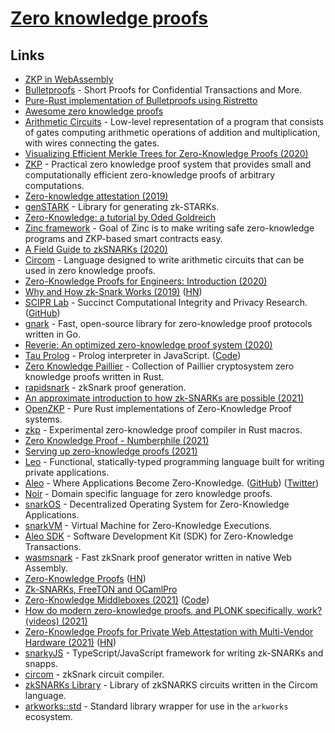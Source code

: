 # [Zero knowledge proofs](https://en.wikipedia.org/wiki/Zero-knowledge_proof)

## Links

- [ZKP in WebAssembly](https://zkwasm.kobi.one/)
- [Bulletproofs](https://crypto.stanford.edu/bulletproofs/) - Short Proofs for Confidential Transactions and More.
- [Pure-Rust implementation of Bulletproofs using Ristretto](https://github.com/dalek-cryptography/bulletproofs)
- [Awesome zero knowledge proofs](https://github.com/matter-labs/awesome-zero-knowledge-proofs)
- [Arithmetic Circuits](https://github.com/adjoint-io/arithmetic-circuits) - Low-level representation of a program that consists of gates computing arithmetic operations of addition and multiplication, with wires connecting the gates.
- [Visualizing Efficient Merkle Trees for Zero-Knowledge Proofs (2020)](https://kndrck.co/posts/efficient-merkletrees-zk-proofs/)
- [ZKP](https://github.com/adjoint-io/zkp) - Practical zero knowledge proof system that provides small and computationally efficient zero-knowledge proofs of arbitrary computations.
- [Zero-knowledge attestation (2019)](https://www.imperialviolet.org/2019/01/01/zkattestation.html)
- [genSTARK](https://github.com/GuildOfWeavers/genSTARK) - Library for generating zk-STARKs.
- [Zero-Knowledge: a tutorial by Oded Goldreich](http://www.wisdom.weizmann.ac.il/~oded/zk-tut02.html)
- [Zinc framework](https://github.com/matter-labs/zinc) - Goal of Zinc is to make writing safe zero-knowledge programs and ZKP-based smart contracts easy.
- [A Field Guide to zkSNARKs (2020)](https://write.as/knowledgeprover/zero-knowledge-proof-systems-a-primer)
- [Circom](https://github.com/iden3/circom) - Language designed to write arithmetic circuits that can be used in zero knowledge proofs.
- [Zero-Knowledge Proofs for Engineers: Introduction (2020)](https://blog.zkga.me/intro-to-zksnarks)
- [Why and How zk-Snark Works (2019)](https://arxiv.org/abs/1906.07221) ([HN](https://news.ycombinator.com/item?id=24815649))
- [SCIPR Lab](http://www.scipr-lab.org/) - Succinct Computational Integrity and Privacy Research. ([GitHub](https://github.com/scipr-lab))
- [gnark](https://github.com/ConsenSys/gnark) - Fast, open-source library for zero-knowledge proof protocols written in Go.
- [Reverie: An optimized zero-knowledge proof system (2020)](https://blog.trailofbits.com/2020/12/14/reverie-an-optimized-zero-knowledge-proof-system/)
- [Tau Prolog](http://tau-prolog.org/) - Prolog interpreter in JavaScript. ([Code](https://github.com/tau-prolog/tau-prolog))
- [Zero Knowledge Paillier](https://github.com/ZenGo-X/zk-paillier) - Collection of Paillier cryptosystem zero knowledge proofs written in Rust.
- [rapidsnark](https://github.com/iden3/rapidsnark) - zkSnark proof generation.
- [An approximate introduction to how zk-SNARKs are possible (2021)](https://vitalik.ca/general/2021/01/26/snarks.html)
- [OpenZKP](https://github.com/0xProject/OpenZKP) - Pure Rust implementations of Zero-Knowledge Proof systems.
- [zkp](https://github.com/dalek-cryptography/zkp) - Experimental zero-knowledge proof compiler in Rust macros.
- [Zero Knowledge Proof - Numberphile (2021)](https://www.youtube.com/watch?v=5ovdoxnfFVc)
- [Serving up zero-knowledge proofs (2021)](https://blog.trailofbits.com/2021/02/19/serving-up-zero-knowledge-proofs/)
- [Leo](https://github.com/AleoHQ/leo) - Functional, statically-typed programming language built for writing private applications.
- [Aleo](https://aleo.org/) - Where Applications Become Zero-Knowledge. ([GitHub](https://github.com/AleoHQ)) ([Twitter](https://twitter.com/AleoHQ))
- [Noir](https://github.com/noir-lang/noir) - Domain specific language for zero knowledge proofs.
- [snarkOS](https://github.com/AleoHQ/snarkOS) - Decentralized Operating System for Zero-Knowledge Applications.
- [snarkVM](https://github.com/AleoHQ/snarkVM) - Virtual Machine for Zero-Knowledge Executions.
- [Aleo SDK](https://github.com/AleoHQ/aleo) - Software Development Kit (SDK) for Zero-Knowledge Transactions.
- [wasmsnark](https://github.com/iden3/wasmsnark) - Fast zkSnark proof generator written in native Web Assembly.
- [Zero-Knowledge Proofs](https://zkp.science/) ([HN](https://news.ycombinator.com/item?id=27573910))
- [Zk-SNARKs, FreeTON and OCamlPro](https://medium.com/ocamlpro/zk-snarks-freeton-and-ocamlpro-eaaa1849ffd1)
- [Zero-Knowledge Middleboxes (2021)](https://eprint.iacr.org/2021/1022.pdf) ([Code](https://github.com/pag-crypto/zkmbs))
- [How do modern zero-knowledge proofs, and PLONK specifically, work? (videos) (2021)](https://www.cryptologie.net/article/529/how-does-the-general-purpose-zero-knowledge-proof-system-plonk-work/)
- [Zero-Knowledge Proofs for Private Web Attestation with Multi-Vendor Hardware (2021)](https://blog.cloudflare.com/introducing-zero-knowledge-proofs-for-private-web-attestation-with-cross-multi-vendor-hardware/) ([HN](https://news.ycombinator.com/item?id=28745951))
- [snarkyJS](https://github.com/o1-labs/snarkyjs) - TypeScript/JavaScript framework for writing zk-SNARKs and snapps.
- [circom](https://github.com/iden3/circom) - zkSnark circuit compiler.
- [zkSNARKs Library](https://github.com/kevinz917/zksnarks-library) - Library of zkSNARKS circuits written in the Circom language.
- [arkworks::std](https://github.com/arkworks-rs/std) - Standard library wrapper for use in the `arkworks` ecosystem.
